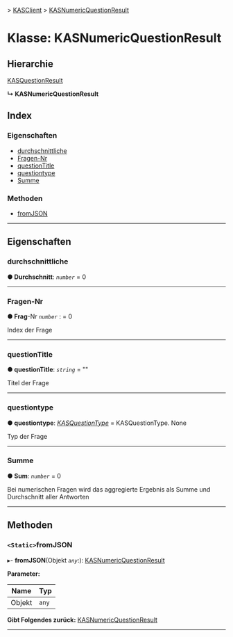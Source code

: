[](../README.md) > [KASClient](../modules/kasclient.md) > [KASNumericQuestionResult](../classes/kasclient.kasnumericquestionresult.md)

# <a name="class-kasnumericquestionresult"></a>Klasse: KASNumericQuestionResult

## <a name="hierarchy"></a>Hierarchie

 [KASQuestionResult](kasclient.kasquestionresult.md)

**↳ KASNumericQuestionResult**

## <a name="index"></a>Index 

### <a name="properties"></a>Eigenschaften

* [durchschnittliche](kasclient.kasnumericquestionresult.md#average)
* [Fragen-Nr](kasclient.kasnumericquestionresult.md#questionid)
* [questionTitle](kasclient.kasnumericquestionresult.md#questiontitle)
* [questiontype](kasclient.kasnumericquestionresult.md#questiontype)
* [Summe](kasclient.kasnumericquestionresult.md#sum)
### <a name="methods"></a>Methoden

* [fromJSON](kasclient.kasnumericquestionresult.md#fromjson)

---

## <a name="properties"></a>Eigenschaften

<a id="average"></a>

###  <a name="average"></a>durchschnittliche

**● Durchschnitt**: *`number`* = 0

___
<a id="questionid"></a>

###  <a name="questionid"></a>Fragen-Nr

**● Frag**-Nr *`number`* : = 0

Index der Frage

___
<a id="questiontitle"></a>

###  <a name="questiontitle"></a>questionTitle

**● questionTitle**: *`string`* = ""

Titel der Frage

___
<a id="questiontype"></a>

###  <a name="questiontype"></a>questiontype

**● questiontype**: *[KASQuestionType](../enums/kasclient.kasquestiontype.md)* = KASQuestionType. None

Typ der Frage

___
<a id="sum"></a>

###  <a name="sum"></a>Summe

**● Sum**: *`number`* = 0

Bei numerischen Fragen wird das aggregierte Ergebnis als Summe und Durchschnitt aller Antworten

___

## <a name="methods"></a>Methoden

<a id="fromjson"></a>

### <a name="static-fromjson"></a>`<Static>`fromJSON

▸- **fromJSON**(Objekt *`any`*:): [KASNumericQuestionResult](kasclient.kasnumericquestionresult.md)

**Parameter:**

| Name | Typ |
| ------ | ------ |
| Objekt | `any` |

**Gibt Folgendes zurück:** [KASNumericQuestionResult](kasclient.kasnumericquestionresult.md)

___

